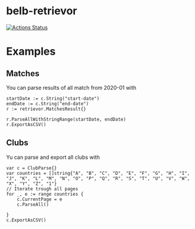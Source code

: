 # belb-retrievor
[![Actions Status](https://github.com/belbet/retrievor/workflows/go/badge.svg)](https://github.com/belbet/retrievor/actions)
# Examples

## Matches

You can parse results of all match from 2020-01 with

```
startDate := c.String("start-date")
endDate := c.String("end-date")
r := retrievor.MatchesResult{}

r.ParseAllWithStringRange(startDate, endDate)
r.ExportAsCSV()
```

## Clubs

Yu can parse and export all clubs with

```
var c = ClubParse{}
var countries = []string{"A", "B", "C", "D", "E", "F", "G", "H", "I", "J", "K", "L", "M", "N", "O", "P", "Q", "R", "S", "T", "U", "V", "W", "X", "Y", "Z", "1"}
// Iterate trough all pages
for _, e := range countries {
    c.CurrentPage = e
    c.ParseAll()

}
c.ExportAsCSV()
```